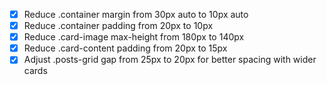 - [x] Reduce .container margin from 30px auto to 10px auto
- [x] Reduce .container padding from 20px to 10px
- [x] Reduce .card-image max-height from 180px to 140px
- [x] Reduce .card-content padding from 20px to 15px
- [x] Adjust .posts-grid gap from 25px to 20px for better spacing with wider cards
